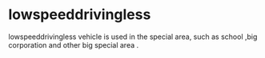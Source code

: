 # lowspeeddrivingless
lowspeeddrivingless vehicle is used in the special area, such as school ,big corporation   and  other big special area  .
